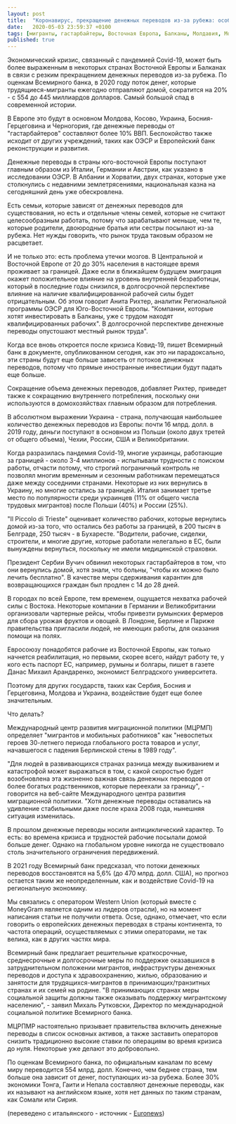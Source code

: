 ```yaml
---
layout: post
title:  "Коронавирус, прекращение денежных переводов из-за рубежа: особое усугубление кризиса на Балканах и в Восточной Европе"
date:   2020-05-03 23:59:37 +0100
tags: [мигранты, гастарбайтеры, Восточная Европа, Балканы, Молдавия, Молдова, Косово, Украина, Босния-Герцеговина, Черногория, денежные переводы, кризис, экономика]
published: true
---
```


Экономический кризис, связанный с пандемией Covid-19, может быть более выраженным в некоторых странах Восточной Европы и Балканах в связи с резким прекращением денежных переводов из-за рубежа. По оценкам Всемирного банка, в 2020 году поток денег, которые трудящиеся-мигранты ежегодно отправляют домой, сократится на 20% - с 554 до 445 миллиардов долларов. Самый большой спад в современной истории.

В Европе это будут в основном Молдова, Косово, Украина, Босния-Герцеговина и Черногория, где денежные переводы от "гастарбайтеров"  составляют более 10% ВВП. Беспокойство также исходит от других учреждений, таких как ОЭСР и Европейский банк реконструкции и развития.

Денежные переводы в страны юго-восточной Европы поступают главным образом из Италии, Германии и Австрии, как указано в исследовании ОЭСР. В Албании и Хорватии, двух странах, которые уже столкнулись с недавними землетрясениями, национальная казна на сегодняшний день уже обескровлена.

Есть семьи, которые зависят от денежных переводов для существования, но есть и отдельные члены семей, которые не считают целесообразным работать, потому что зарабатывают меньше, чем те, которые родители, двоюродные братья или сестры посылают из-за рубежа. Нет нужды говорить, что рынок труда таковым образом не расцветает.

И не только это: есть проблема утечки мозгов. В Центральной и Восточной Европе от 20 до 30% населения в настоящее время проживает за границей. Даже если в ближайшем будущем эмиграция окажет положительное влияние на уровень внутренней безработицы, который в последние годы снизился, в долгосрочной перспективе влияние на наличие квалифицированной рабочей силы будет отрицательным. Об этом говорит Анита Рихтер, аналитик Региональной программы ОЭСР для Юго-Восточной Европы. "Компании, которые хотят инвестировать в Балканы, уже с трудом находят квалифицированных рабочих". В долгосрочной перспективе денежные переводы опустошают местный рынок труда".

Когда все вновь откроется после кризиса Ковид-19, пишет Всемирный банк в документе, опубликованном сегодня, как это ни парадоксально, эти страны будут еще больше зависеть от потоков денежных переводов, потому что прямые иностранные инвестиции будут падать еще больше.

Сокращение объема денежных переводов, добавляет Рихтер, приведет также к сокращению внутреннего потребления, поскольку они используются в домохозяйствах главным образом для потребления.

<div class="flourish-embed flourish-chart" data-src="visualisation/2007446" data-url="https://flo.uri.sh/visualisation/2007446/embed"><script src="https://public.flourish.studio/resources/embed.js"></script></div>

В абсолютном выражении Украина - страна, получающая наибольшее количество денежных переводов из Европы: почти 16 млрд. долл. в 2019 году, деньги поступают в основном из Польши (около двух третей от общего объема), Чехии, России, США и Великобритании.

Когда разразилась пандемия Covid-19, многие украинцы, работающие за границей - около 3-4 миллионов - испытывали трудности с поиском работы, отчасти потому, что строгий пограничный контроль не позволял многим временным и сезонным работникам перемещаться даже между соседними странами. Некоторые из них вернулись в Украину, но многие остались за границей. Италия занимает третье место по популярности среди украинцев (11% от общего числа трудовых мигрантов) после Польши (40%) и России (25%).

"Il Piccolo di Trieste" оценивает количество рабочих, которые вернулись домой из-за того, что остались без работы за границей, в 200 тысяч в Белграде, 250 тысяч - в Бухаресте. "Водители, рабочие, сиделки, строители, и многие другие, которые работали нелегально в ЕС, были вынуждены вернуться, поскольку не имели медицинской страховки.

Президент Сербии Вучич обвинил некоторых гастарбайтеров в том, что они вернулись домой, хотя знали, что больны, "чтобы их можно было лечить бесплатно". В качестве меры сдерживания карантин для возвращающихся граждан был продлен с 14 до 28 дней.

В городах по всей Европе, тем временем, ощущается нехватка рабочей силы с Востока. Некоторые компании в Германии и Великобритании организовали чартерные рейсы, чтобы привезти румынских фермеров для сбора урожая фруктов и овощей. В Лондоне, Берлине и Париже правительства пригласили людей, не имеющих работы, для оказания помощи на полях.

Евросоюзу понадобятся рабочие из Восточной Европы, как только начнется реабилитация, но первыми, скорее всего, найдут работу те, у кого есть паспорт ЕС, например, румыны и болгары, пишет в газете Данас Михаил Арандаренко, экономист Белградского университета.

Поэтому для других государств, таких как Сербия, Босния и Герцеговина, Молдова и Украина, воздействие будет еще более значительным.

Что делать?

Международный центр развития миграционной политики (МЦРМП) определяет "мигрантов и мобильных работников" как "невоспетых героев 30-летнего периода глобального роста товаров и услуг, начавшегося с падения Берлинской стены в 1989 году".

"Для людей в развивающихся странах разница между выживанием и катастрофой может выражаться в том, с какой скоростью будет возобновлена эта жизненно важная связь денежных переводов от более богатых родственников, которые переехали за границу", - говорится на веб-сайте Международного центра развития миграционной политики. "Хотя денежные переводы оставались на удивление стабильными даже после краха 2008 года, нынешняя ситуация изменилась.

В прошлом денежные переводы носили антициклический характер. То есть: во времена кризиса и трудностей рабочие посылали домой больше денег. Однако на глобальном уровне никогда не существовало столь значительного ограничения передвижений.

В 2021 году Всемирный банк предсказал, что потоки денежных переводов восстановятся на 5,6% (до 470 млрд. долл. США), но прогноз остается таким же неопределенным, как и воздействие Covid-19 на региональную экономику.

Мы связались с оператором Western Union (который вместе с MoneyGram является одним из лидеров отрасли), но на момент написания статьи не получили ответа. Ocse, однако, отмечает, что если говорить о европейских денежных переводах в страны континента, то частота операций, осуществляемых с этими операторами, не так велика, как в других частях мира.

Всемирный банк предлагает решительные краткосрочные, среднесрочные и долгосрочные меры по поддержке оказавшихся в затруднительном положении мигрантов, инфраструктуры денежных переводов и доступа к здравоохранению, жилью, образованию и занятости для трудящихся-мигрантов в принимающих/транзитных странах и их семей на родине. "В принимающих странах меры социальной защиты должны также оказывать поддержку мигрантскому населению", - заявил Михаль Рутковски, Директор по международной социальной политике Всемирного банка.

МЦРПМР настоятельно призывает правительства включить денежные переводы в список основных активов, а также заставить операторов снизить традиционно высокие ставки по операциям во время кризиса до нуля. Некоторые уже делают это добровольно.

По оценкам Всемирного банка, по официальным каналам по всему миру переводится 554 млрд. долл. Конечно, чем беднее страна, тем больше она зависит от денег, поступающих из-за рубежа. Более 30% экономики Тонга, Гаити и Непала составляют денежные переводы, как их называют на английском языке, хотя нет данных по таким странам, как Сомали или Сирия.


(переведено с итальянского - источник - [Euronews](https://it.euronews.com/2020/04/22/coronavirus-niente-piu-rimesse-dall-estero-ancora-piu-grave-la-crisi-nei-balcani-e-nell-es))